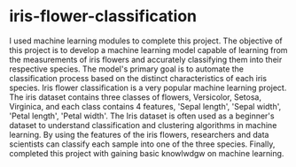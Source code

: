 # iris-flower-classification
I used machine learning modules to complete this project.
The objective of this project is to develop a machine learning model capable of learning from the measurements of iris flowers and accurately classifying them into their respective species.
The model's primary goal is to automate the classification process based on the distinct characteristics of each iris species.
Iris flower classification is a very popular machine learning project. The iris dataset contains three classes of flowers, Versicolor, Setosa, Virginica, and each class contains 4 features, 'Sepal length', 'Sepal width', 'Petal length', 'Petal width'.
The Iris dataset is often used as a beginner's dataset to understand classification and clustering algorithms in machine learning.
By using the features of the iris flowers, researchers and data scientists can classify each sample into one of the three species.
Finally, completed this project with gaining basic knowlwdgw on machine learning.
